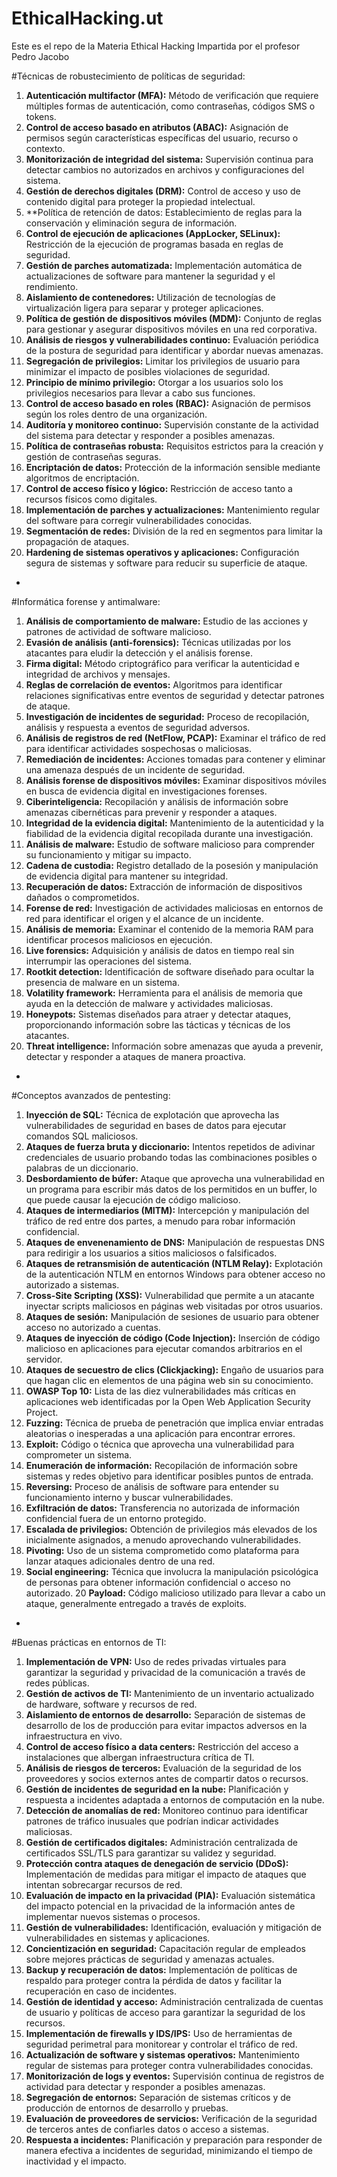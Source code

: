 # EthicalHacking.ut
Este es el repo de la Materia Ethical Hacking Impartida por el profesor Pedro Jacobo

#Técnicas de robustecimiento de políticas de seguridad:
1. **Autenticación multifactor (MFA):** Método de verificación que requiere múltiples formas de autenticación, como contraseñas, códigos SMS o tokens.
2. **Control de acceso basado en atributos (ABAC):** Asignación de permisos según características específicas del usuario, recurso o contexto.
3. **Monitorización de integridad del sistema:** Supervisión continua para detectar cambios no autorizados en archivos y configuraciones del sistema.
4. **Gestión de derechos digitales (DRM):** Control de acceso y uso de contenido digital para proteger la propiedad intelectual.
5. **Política de retención de datos: Establecimiento de reglas para la conservación y eliminación segura de información.
6. **Control de ejecución de aplicaciones (AppLocker, SELinux):** Restricción de la ejecución de programas basada en reglas de seguridad.
7. **Gestión de parches automatizada:** Implementación automática de actualizaciones de software para mantener la seguridad y el rendimiento.
8. **Aislamiento de contenedores:** Utilización de tecnologías de virtualización ligera para separar y proteger aplicaciones.
9. **Política de gestión de dispositivos móviles (MDM):** Conjunto de reglas para gestionar y asegurar dispositivos móviles en una red corporativa.
10. **Análisis de riesgos y vulnerabilidades continuo:** Evaluación periódica de la postura de seguridad para identificar y abordar nuevas amenazas.
11. **Segregación de privilegios:** Limitar los privilegios de usuario para minimizar el impacto de posibles violaciones de seguridad.
12. **Principio de mínimo privilegio:** Otorgar a los usuarios solo los privilegios necesarios para llevar a cabo sus funciones.
13. **Control de acceso basado en roles (RBAC):** Asignación de permisos según los roles dentro de una organización.
14. **Auditoría y monitoreo continuo:** Supervisión constante de la actividad del sistema para detectar y responder a posibles amenazas.
15. **Política de contraseñas robusta:** Requisitos estrictos para la creación y gestión de contraseñas seguras.
16. **Encriptación de datos:** Protección de la información sensible mediante algoritmos de encriptación.
17. **Control de acceso físico y lógico:** Restricción de acceso tanto a recursos físicos como digitales.
18. **Implementación de parches y actualizaciones:** Mantenimiento regular del software para corregir vulnerabilidades conocidas.
19. **Segmentación de redes:** División de la red en segmentos para limitar la propagación de ataques.
20. **Hardening de sistemas operativos y aplicaciones:** Configuración segura de sistemas y software para reducir su superficie de ataque.

-
#Informática forense y antimalware:
1. **Análisis de comportamiento de malware:** Estudio de las acciones y patrones de actividad de software malicioso.
2. **Evasión de análisis (anti-forensics):** Técnicas utilizadas por los atacantes para eludir la detección y el análisis forense.
3. **Firma digital:** Método criptográfico para verificar la autenticidad e integridad de archivos y mensajes.
4. **Reglas de correlación de eventos:** Algoritmos para identificar relaciones significativas entre eventos de seguridad y detectar patrones de ataque.
5. **Investigación de incidentes de seguridad:** Proceso de recopilación, análisis y respuesta a eventos de seguridad adversos.
6. **Análisis de registros de red (NetFlow, PCAP):** Examinar el tráfico de red para identificar actividades sospechosas o maliciosas.
7. **Remediación de incidentes:** Acciones tomadas para contener y eliminar una amenaza después de un incidente de seguridad.
8. **Análisis forense de dispositivos móviles:** Examinar dispositivos móviles en busca de evidencia digital en investigaciones forenses.
9. **Ciberinteligencia:** Recopilación y análisis de información sobre amenazas cibernéticas para prevenir y responder a ataques.
10. **Integridad de la evidencia digital:** Mantenimiento de la autenticidad y la fiabilidad de la evidencia digital recopilada durante una investigación.
11. **Análisis de malware:** Estudio de software malicioso para comprender su funcionamiento y mitigar su impacto.
12. **Cadena de custodia:** Registro detallado de la posesión y manipulación de evidencia digital para mantener su integridad.
13. **Recuperación de datos:** Extracción de información de dispositivos dañados o comprometidos.
14. **Forense de red:** Investigación de actividades maliciosas en entornos de red para identificar el origen y el alcance de un incidente.
15. **Análisis de memoria:** Examinar el contenido de la memoria RAM para identificar procesos maliciosos en ejecución.
16. **Live forensics:** Adquisición y análisis de datos en tiempo real sin interrumpir las operaciones del sistema.
17. **Rootkit detection:** Identificación de software diseñado para ocultar la presencia de malware en un sistema.
18. **Volatility framework:** Herramienta para el análisis de memoria que ayuda en la detección de malware y actividades maliciosas.
19. **Honeypots:** Sistemas diseñados para atraer y detectar ataques, proporcionando información sobre las tácticas y técnicas de los atacantes.
20. **Threat intelligence:** Información sobre amenazas que ayuda a prevenir, detectar y responder a ataques de manera proactiva.

-
#Conceptos avanzados de pentesting:
1. **Inyección de SQL:** Técnica de explotación que aprovecha las vulnerabilidades de seguridad en bases de datos para ejecutar comandos SQL maliciosos.
2. **Ataques de fuerza bruta y diccionario:** Intentos repetidos de adivinar credenciales de usuario probando todas las combinaciones posibles o palabras de un diccionario.
3. **Desbordamiento de búfer:** Ataque que aprovecha una vulnerabilidad en un programa para escribir más datos de los permitidos en un buffer, lo que puede causar la ejecución de código malicioso.
4. **Ataques de intermediarios (MITM):** Intercepción y manipulación del tráfico de red entre dos partes, a menudo para robar información confidencial.
5. **Ataques de envenenamiento de DNS:** Manipulación de respuestas DNS para redirigir a los usuarios a sitios maliciosos o falsificados.
6. **Ataques de retransmisión de autenticación (NTLM Relay):** Explotación de la autenticación NTLM en entornos Windows para obtener acceso no autorizado a sistemas.
7. **Cross-Site Scripting (XSS):** Vulnerabilidad que permite a un atacante inyectar scripts maliciosos en páginas web visitadas por otros usuarios.
8. **Ataques de sesión:** Manipulación de sesiones de usuario para obtener acceso no autorizado a cuentas.
9. **Ataques de inyección de código (Code Injection):** Inserción de código malicioso en aplicaciones para ejecutar comandos arbitrarios en el servidor.
10. **Ataques de secuestro de clics (Clickjacking):** Engaño de usuarios para que hagan clic en elementos de una página web sin su conocimiento.
11. **OWASP Top 10:** Lista de las diez vulnerabilidades más críticas en aplicaciones web identificadas por la Open Web Application Security Project.
12. **Fuzzing:** Técnica de prueba de penetración que implica enviar entradas aleatorias o inesperadas a una aplicación para encontrar errores.
13. **Exploit:** Código o técnica que aprovecha una vulnerabilidad para comprometer un sistema.
14. **Enumeración de información:** Recopilación de información sobre sistemas y redes objetivo para identificar posibles puntos de entrada.
15. **Reversing:** Proceso de análisis de software para entender su funcionamiento interno y buscar vulnerabilidades.
16. **Exfiltración de datos:** Transferencia no autorizada de información confidencial fuera de un entorno protegido.
17. **Escalada de privilegios:** Obtención de privilegios más elevados de los inicialmente asignados, a menudo aprovechando vulnerabilidades.
18. **Pivoting:** Uso de un sistema comprometido como plataforma para lanzar ataques adicionales dentro de una red.
19. **Social engineering:** Técnica que involucra la manipulación psicológica de personas para obtener información confidencial o acceso no autorizado.
20 **Payload:** Código malicioso utilizado para llevar a cabo un ataque, generalmente entregado a través de exploits.
    
-
#Buenas prácticas en entornos de TI:
1. **Implementación de VPN:** Uso de redes privadas virtuales para garantizar la seguridad y privacidad de la comunicación a través de redes públicas.
2. **Gestión de activos de TI:** Mantenimiento de un inventario actualizado de hardware, software y recursos de red.
3. **Aislamiento de entornos de desarrollo:** Separación de sistemas de desarrollo de los de producción para evitar impactos adversos en la infraestructura en vivo.
4. **Control de acceso físico a data centers:** Restricción del acceso a instalaciones que albergan infraestructura crítica de TI.
5. **Análisis de riesgos de terceros:** Evaluación de la seguridad de los proveedores y socios externos antes de compartir datos o recursos.
6. **Gestión de incidentes de seguridad en la nube:** Planificación y respuesta a incidentes adaptada a entornos de computación en la nube.
7. **Detección de anomalías de red:** Monitoreo continuo para identificar patrones de tráfico inusuales que podrían indicar actividades maliciosas.
8. **Gestión de certificados digitales:** Administración centralizada de certificados SSL/TLS para garantizar su validez y seguridad.
9. **Protección contra ataques de denegación de servicio (DDoS):** Implementación de medidas para mitigar el impacto de ataques que intentan sobrecargar recursos de red.
10. **Evaluación de impacto en la privacidad (PIA):** Evaluación sistemática del impacto potencial en la privacidad de la información antes de implementar nuevos sistemas o procesos.
11. **Gestión de vulnerabilidades:** Identificación, evaluación y mitigación de vulnerabilidades en sistemas y aplicaciones.
12. **Concientización en seguridad:** Capacitación regular de empleados sobre mejores prácticas de seguridad y amenazas actuales.
13. **Backup y recuperación de datos:** Implementación de políticas de respaldo para proteger contra la pérdida de datos y facilitar la recuperación en caso de incidentes.
14. **Gestión de identidad y acceso:** Administración centralizada de cuentas de usuario y políticas de acceso para garantizar la seguridad de los recursos.
15. **Implementación de firewalls y IDS/IPS:** Uso de herramientas de seguridad perimetral para monitorear y controlar el tráfico de red.
16. **Actualización de software y sistemas operativos:** Mantenimiento regular de sistemas para proteger contra vulnerabilidades conocidas.
17. **Monitorización de logs y eventos:** Supervisión continua de registros de actividad para detectar y responder a posibles amenazas.
18. **Segregación de entornos:** Separación de sistemas críticos y de producción de entornos de desarrollo y pruebas.
19. **Evaluación de proveedores de servicios:** Verificación de la seguridad de terceros antes de confiarles datos o acceso a sistemas.
20. **Respuesta a incidentes:** Planificación y preparación para responder de manera efectiva a incidentes de seguridad, minimizando el tiempo de inactividad y el impacto.
